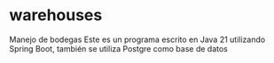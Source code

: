 # warehouses
Manejo de bodegas
Este es un programa escrito en Java 21 utilizando Spring Boot, también se utiliza Postgre como base de datos
